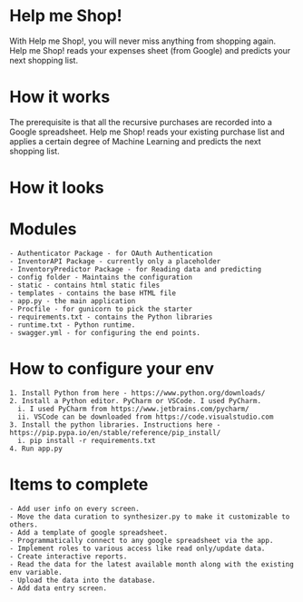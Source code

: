 # Help me Shop!
With Help me Shop!, you will never miss anything from shopping again. Help me Shop! reads your expenses sheet (from Google) and predicts your next shopping list.

# How it works
The prerequisite is that all the recursive purchases are recorded into a Google spreadsheet. Help me Shop! reads your existing purchase list and applies a certain degree of Machine Learning and predicts the next shopping list. 

# How it looks


# Modules
```
- Authenticator Package - for OAuth Authentication
- InventorAPI Package - currently only a placeholder
- InventoryPredictor Package - for Reading data and predicting
- config folder - Maintains the configuration
- static - contains html static files
- templates - contains the base HTML file
- app.py - the main application
- Procfile - for gunicorn to pick the starter
- requirements.txt - contains the Python libraries
- runtime.txt - Python runtime.
- swagger.yml - for configuring the end points.
```
# How to configure your env
```
1. Install Python from here - https://www.python.org/downloads/
2. Install a Python editor. PyCharm or VSCode. I used PyCharm.
  i. I used PyCharm from https://www.jetbrains.com/pycharm/
  ii. VSCode can be downloaded from https://code.visualstudio.com
3. Install the python libraries. Instructions here - https://pip.pypa.io/en/stable/reference/pip_install/
  i. pip install -r requirements.txt
4. Run app.py
```

# Items to complete
```
- Add user info on every screen.
- Move the data curation to synthesizer.py to make it customizable to others.
- Add a template of google spreadsheet.
- Programmatically connect to any google spreadsheet via the app.
- Implement roles to various access like read only/update data.
- Create interactive reports.
- Read the data for the latest available month along with the existing env variable.
- Upload the data into the database.
- Add data entry screen.
```
